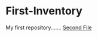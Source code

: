 # First-Inventory
My first repository.......
[Second File](https://github.com/lzsheep-1230/First-Inventory/blob/main/Second%20File)
